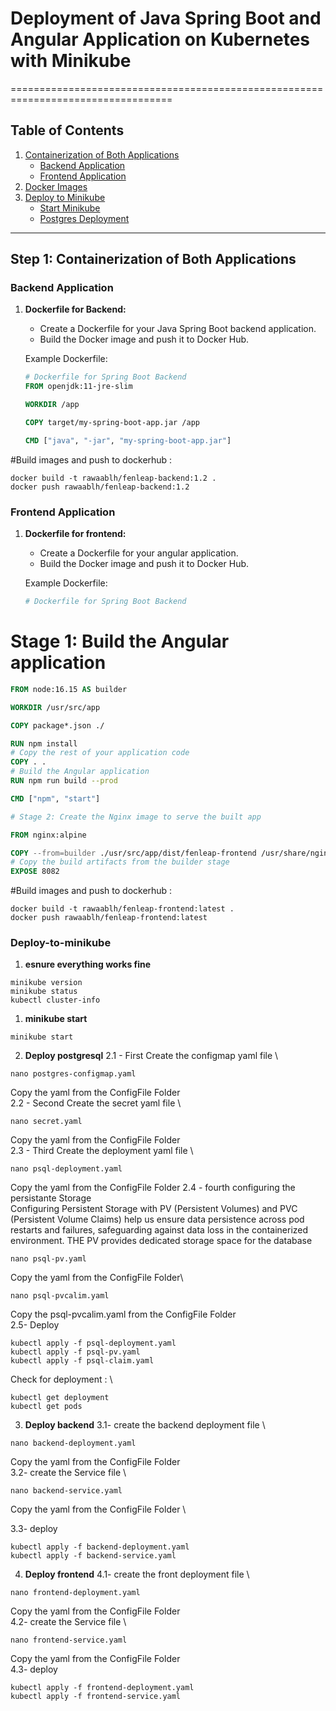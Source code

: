 # Deployment of Java Spring Boot and Angular Application on Kubernetes with Minikube
==================================================================================
## Table of Contents

1. [Containerization of Both Applications](#containerization-of-both-applications)
   - [Backend Application](#backend-application)
   - [Frontend Application](#frontend-application)
2. [Docker Images](#docker-images)
3. [Deploy to Minikube](#deploy-to-minikube)
   - [Start Minikube](#start-minikube)
   - [Postgres Deployment](#postgres-deployment)

---

## Step 1: Containerization of Both Applications

### Backend Application

1. **Dockerfile for Backend:**
   
   - Create a Dockerfile for your Java Spring Boot backend application.
   - Build the Docker image and push it to Docker Hub.
   
   Example Dockerfile:
   ```dockerfile
   # Dockerfile for Spring Boot Backend
   FROM openjdk:11-jre-slim
   
   WORKDIR /app
   
   COPY target/my-spring-boot-app.jar /app
   
   CMD ["java", "-jar", "my-spring-boot-app.jar"]

 #Build images and push to dockerhub :
```dockercmd
docker build -t rawaablh/fenleap-backend:1.2 .
docker push rawaablh/fenleap-backend:1.2

```
### Frontend Application
1. **Dockerfile for frontend:**
   
   - Create a Dockerfile for your angular application.
   - Build the Docker image and push it to Docker Hub.
   
   Example Dockerfile:
   ```dockerfile
   # Dockerfile for Spring Boot Backend
# Stage 1: Build the Angular application

```Dockerfile
FROM node:16.15 AS builder

WORKDIR /usr/src/app

COPY package*.json ./

RUN npm install
# Copy the rest of your application code
COPY . .
# Build the Angular application
RUN npm run build --prod

CMD ["npm", "start"]

# Stage 2: Create the Nginx image to serve the built app

FROM nginx:alpine

COPY --from=builder ./usr/src/app/dist/fenleap-frontend /usr/share/nginx/html
# Copy the build artifacts from the builder stage
EXPOSE 8082
```
 #Build images and push to dockerhub :
```dockercld
docker build -t rawaablh/fenleap-frontend:latest .
docker push rawaablh/fenleap-frontend:latest
```
### Deploy-to-minikube
1. **esnure everything works fine**
```check
minikube version
minikube status
kubectl cluster-info
```
1. **minikube start**
```start
minikube start
```
2. **Deploy postgresql**
   2.1 - First Create the configmap yaml file \
```First Create the configmap yaml file
nano postgres-configmap.yaml
```
Copy the yaml from the ConfigFile Folder \
2.2 - Second  Create the secret yaml file \
```second Create the secret yaml file
nano secret.yaml
```
Copy the yaml from the ConfigFile Folder \
2.3 - Third  Create the deployment yaml file \
```second Create the secret yaml file
nano psql-deployment.yaml
```
Copy the yaml from the ConfigFile Folder
2.4 - fourth configuring the persistante Storage  
Configuring Persistent Storage with PV (Persistent Volumes) and PVC (Persistent Volume Claims) help us  ensure data persistence across pod restarts and failures, safeguarding against data loss in the containerized environment.
THE PV  provides dedicated storage space for the database 
```second Create the pv yaml file
nano psql-pv.yaml
```
Copy the yaml from the ConfigFile Folder\

```second Create the pvc yaml file
nano psql-pvcalim.yaml

```
Copy the psql-pvcalim.yaml from the ConfigFile Folder\
2.5- Deploy
```second
kubectl apply -f psql-deployment.yaml
kubectl apply -f psql-pv.yaml
kubectl apply -f psql-claim.yaml
```
Check for deployment : \
```second
kubectl get deployment
kubectl get pods
```

3. **Deploy backend**
3.1- create the backend deployment file \
```Create the backend yaml file
nano backend-deployment.yaml
```
Copy the yaml from the ConfigFile Folder\
3.2- create the Service file \
```Create the backend-service yaml file
nano backend-service.yaml
```
Copy the yaml from the ConfigFile Folder \

3.3- deploy
```Create the backend-service yaml file
kubectl apply -f backend-deployment.yaml
kubectl apply -f backend-service.yaml
```

4. **Deploy frontend**
4.1- create the front deployment file \
```Create the frontend yaml file
nano frontend-deployment.yaml
```
Copy the yaml from the ConfigFile Folder \
4.2- create the Service file \
```Create the backend-service yaml file
nano frontend-service.yaml
```
Copy the yaml from the ConfigFile Folder \
4.3- deploy
```deploy
kubectl apply -f frontend-deployment.yaml
kubectl apply -f frontend-service.yaml
```


